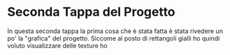 # Seconda Tappa del Progetto

In questa seconda tappa la prima cosa che è stata fatta è stata rivedere un po' la "grafica" del progetto.
Siccome al posto di rettangoli gialli ho quindi voluto visualizzare delle texture ho 

